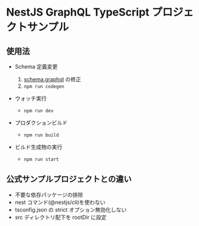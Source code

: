# NestJS GraphQL TypeScript プロジェクトサンプル

## 使用法

- Schema 定義変更

  1. [schema.graphql](./schema.graphql) の修正
  2. `npm run codegen`

- ウォッチ実行

  - `npm run dev`

- プロダクションビルド

  - `npm run build`

- ビルド生成物の実行
  - `npm run start`

## 公式サンプルプロジェクトとの違い

- 不要な依存パッケージの排除
- nest コマンド(@nestjs/cli)を使わない
- tsconfig.json の strict オプション無効化しない
- src ディレクトリ配下を rootDir に設定
